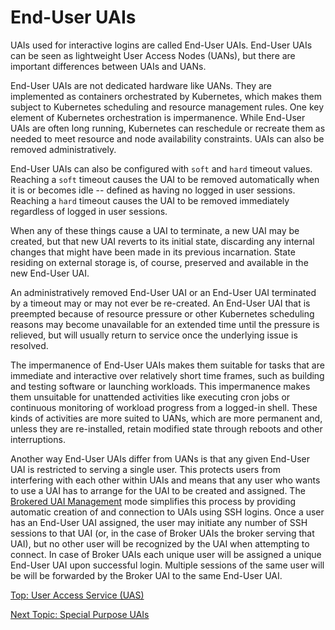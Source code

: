 # End-User UAIs

UAIs used for interactive logins are called End-User UAIs. End-User UAIs can be seen as lightweight User Access Nodes (UANs), but there are important differences between UAIs and UANs.

End-User UAIs are not dedicated hardware like UANs. They are implemented as containers orchestrated by Kubernetes, which makes them subject to Kubernetes scheduling and resource management rules. One key element of Kubernetes orchestration is impermanence. While End-User UAIs are often long running, Kubernetes can reschedule or recreate them as needed to meet resource and node availability constraints. UAIs can also be removed administratively.

End-User UAIs can also be configured with `soft` and `hard` timeout values. Reaching a `soft` timeout causes the UAI to be removed automatically when it is or becomes idle -- defined as having no logged in user sessions. Reaching a `hard` timeout causes the UAI to be removed immediately regardless of logged in user sessions.

When any of these things cause a UAI to terminate, a new UAI may be created, but that new UAI reverts to its initial state, discarding any internal changes that might have been made in its previous incarnation. State residing on external storage is, of course, preserved and available in the new End-User UAI.

An administratively removed End-User UAI or an End-User UAI terminated by a timeout may or may not ever be re-created. An End-User UAI that is preempted because of resource pressure or other Kubernetes scheduling reasons may become unavailable for an extended time until the pressure is relieved, but will usually return to service once the underlying issue is resolved.

The impermanence of End-User UAIs makes them suitable for tasks that are immediate and interactive over relatively short time frames, such as building and testing software or launching workloads. This impermanence makes them unsuitable for unattended activities like executing cron jobs or continuous monitoring of workload progress from a logged-in shell. These kinds of activities are more suited to UANs, which are more permanent and, unless they are re-installed, retain modified state through reboots and other interruptions.

Another way End-User UAIs differ from UANs is that any given End-User UAI is restricted to serving a single user. This protects users from interfering with each other within UAIs and means that any user who wants to use a UAI has to arrange for the UAI to be created and assigned. The [Brokered UAI Management](Broker_Mode_UAI_Management.md) mode simplifies this process by providing automatic creation of and connection to UAIs using SSH logins. Once a user has an End-User UAI assigned, the user may initiate any number of SSH sessions to that UAI (or, in the case of Broker UAIs the broker serving that UAI), but no other user will be recognized by the UAI when attempting to connect. In case of Broker UAIs each unique user will be assigned a unique End-User UAI upon successful login. Multiple sessions of the same user will be will be forwarded by the Broker UAI to the same End-User UAI.

[Top: User Access Service (UAS)](index.md)

[Next Topic: Special Purpose UAIs](Special_Purpose_UAIs.md)
